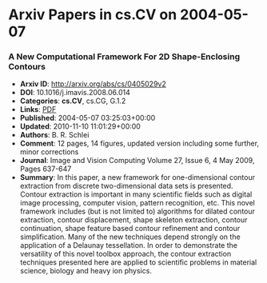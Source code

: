# Arxiv Papers in cs.CV on 2004-05-07
### A New Computational Framework For 2D Shape-Enclosing Contours
- **Arxiv ID**: http://arxiv.org/abs/cs/0405029v2
- **DOI**: 10.1016/j.imavis.2008.06.014
- **Categories**: **cs.CV**, cs.CG, G.1.2
- **Links**: [PDF](http://arxiv.org/pdf/cs/0405029v2)
- **Published**: 2004-05-07 03:25:03+00:00
- **Updated**: 2010-11-10 11:01:29+00:00
- **Authors**: B. R. Schlei
- **Comment**: 12 pages, 14 figures, updated version including some further, minor
  corrections
- **Journal**: Image and Vision Computing Volume 27, Issue 6, 4 May 2009, Pages
  637-647
- **Summary**: In this paper, a new framework for one-dimensional contour extraction from discrete two-dimensional data sets is presented. Contour extraction is important in many scientific fields such as digital image processing, computer vision, pattern recognition, etc. This novel framework includes (but is not limited to) algorithms for dilated contour extraction, contour displacement, shape skeleton extraction, contour continuation, shape feature based contour refinement and contour simplification. Many of the new techniques depend strongly on the application of a Delaunay tessellation. In order to demonstrate the versatility of this novel toolbox approach, the contour extraction techniques presented here are applied to scientific problems in material science, biology and heavy ion physics.



